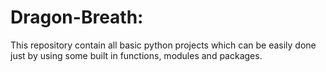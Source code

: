 # Dragon-Breath:
This repository contain all basic python projects which can be easily done just by using some built in functions, modules and packages. 
